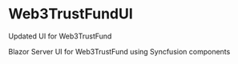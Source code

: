 # Web3TrustFundUI
Updated UI for Web3TrustFund


Blazor Server UI for Web3TrustFund using Syncfusion components
